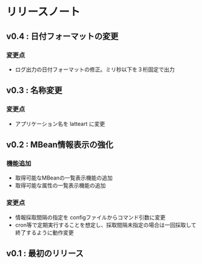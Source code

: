 # リリースノート

## v0.4 : 日付フォーマットの変更

### 変更点
* ログ出力の日付フォーマットの修正。ミリ秒以下を３桁固定で出力

## v0.3 : 名称変更

### 変更点
* アプリケーション名を latteart に変更

## v0.2 : MBean情報表示の強化

### 機能追加
* 取得可能なMBeanの一覧表示機能の追加
* 取得可能な属性の一覧表示機能の追加

### 変更点
* 情報採取間隔の指定を configファイルからコマンド引数に変更
* cron等で定期実行することを想定し、採取間隔未指定の場合は一回採取して終了するように動作変更

## v0.1 : 最初のリリース
